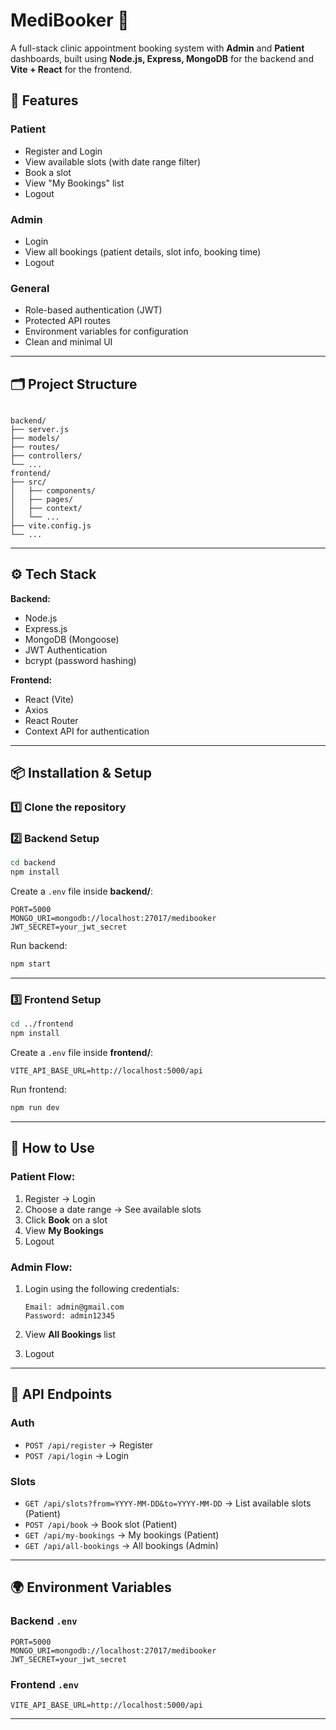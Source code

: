 # MediBooker 🏥

A full-stack clinic appointment booking system with **Admin** and **Patient** dashboards, built using **Node.js, Express, MongoDB** for the backend and **Vite + React** for the frontend.

## 📌 Features

### Patient
- Register and Login
- View available slots (with date range filter)
- Book a slot
- View "My Bookings" list
- Logout

### Admin
- Login
- View all bookings (patient details, slot info, booking time)
- Logout

### General
- Role-based authentication (JWT)
- Protected API routes
- Environment variables for configuration
- Clean and minimal UI

---

## 🗂 Project Structure

```

backend/
├── server.js
├── models/
├── routes/
├── controllers/
└── ...
frontend/
├── src/
│   ├── components/
│   ├── pages/
│   ├── context/
│   └── ...
├── vite.config.js
└── ...

````

---

## ⚙️ Tech Stack

**Backend:**
- Node.js
- Express.js
- MongoDB (Mongoose)
- JWT Authentication
- bcrypt (password hashing)

**Frontend:**
- React (Vite)
- Axios
- React Router
- Context API for authentication

---

## 📦 Installation & Setup

### 1️⃣ Clone the repository


### 2️⃣ Backend Setup

```bash
cd backend
npm install
```

Create a `.env` file inside **backend/**:

```env
PORT=5000
MONGO_URI=mongodb://localhost:27017/medibooker
JWT_SECRET=your_jwt_secret
```

Run backend:

```bash
npm start
```

---

### 3️⃣ Frontend Setup

```bash
cd ../frontend
npm install
```

Create a `.env` file inside **frontend/**:

```env
VITE_API_BASE_URL=http://localhost:5000/api
```

Run frontend:

```bash
npm run dev
```

---

## 🚀 How to Use

### Patient Flow:

1. Register → Login
2. Choose a date range → See available slots
3. Click **Book** on a slot
4. View **My Bookings**
5. Logout

### Admin Flow:

1. Login using the following credentials:

   ```
   Email: admin@gmail.com
   Password: admin12345
   ```
2. View **All Bookings** list
3. Logout

---

## 🔑 API Endpoints

### Auth

* `POST /api/register` → Register
* `POST /api/login` → Login

### Slots

* `GET /api/slots?from=YYYY-MM-DD&to=YYYY-MM-DD` → List available slots (Patient)
* `POST /api/book` → Book slot (Patient)
* `GET /api/my-bookings` → My bookings (Patient)
* `GET /api/all-bookings` → All bookings (Admin)

---

## 🌍 Environment Variables

### Backend `.env`

```
PORT=5000
MONGO_URI=mongodb://localhost:27017/medibooker
JWT_SECRET=your_jwt_secret
```

### Frontend `.env`

```
VITE_API_BASE_URL=http://localhost:5000/api
```

---


